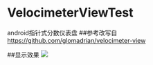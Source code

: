 # VelocimeterViewTest
android指针式分数仪表盘
##参考改写自
https://github.com/glomadrian/velocimeter-view

##显示效果
![](https://github.com/Kevin-Stark/VelocimeterViewTest/blob/master/GIF/GIF.gif)  
